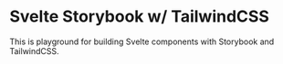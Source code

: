 # Svelte Storybook w/ TailwindCSS

This is playground for building Svelte components with Storybook and TailwindCSS.


